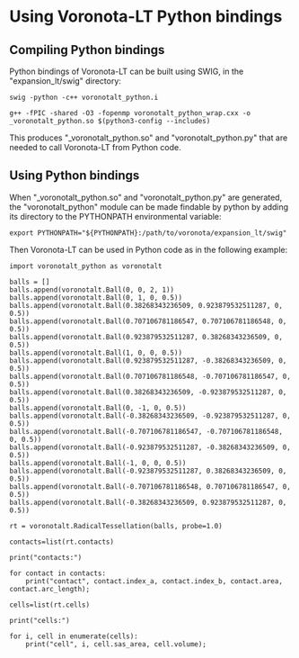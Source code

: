 # Using Voronota-LT Python bindings

## Compiling Python bindings

Python bindings of Voronota-LT can be built using SWIG, in the "expansion_lt/swig" directory:

    swig -python -c++ voronotalt_python.i
    
    g++ -fPIC -shared -O3 -fopenmp voronotalt_python_wrap.cxx -o _voronotalt_python.so $(python3-config --includes)

This produces "_voronotalt_python.so" and "voronotalt_python.py" that are needed to call Voronota-LT from Python code.

## Using Python bindings

When "_voronotalt_python.so" and "voronotalt_python.py" are generated, the "voronotalt_python" module can be made findable by python by adding its directory to the PYTHONPATH environmental variable:

    export PYTHONPATH="${PYTHONPATH}:/path/to/voronota/expansion_lt/swig"

Then Voronota-LT can be used in Python code as in the following example:

    import voronotalt_python as voronotalt
    
    balls = []
    balls.append(voronotalt.Ball(0, 0, 2, 1))
    balls.append(voronotalt.Ball(0, 1, 0, 0.5))
    balls.append(voronotalt.Ball(0.38268343236509, 0.923879532511287, 0, 0.5))
    balls.append(voronotalt.Ball(0.707106781186547, 0.707106781186548, 0, 0.5))
    balls.append(voronotalt.Ball(0.923879532511287, 0.38268343236509, 0, 0.5))
    balls.append(voronotalt.Ball(1, 0, 0, 0.5))
    balls.append(voronotalt.Ball(0.923879532511287, -0.38268343236509, 0, 0.5))
    balls.append(voronotalt.Ball(0.707106781186548, -0.707106781186547, 0, 0.5))
    balls.append(voronotalt.Ball(0.38268343236509, -0.923879532511287, 0, 0.5))
    balls.append(voronotalt.Ball(0, -1, 0, 0.5))
    balls.append(voronotalt.Ball(-0.38268343236509, -0.923879532511287, 0, 0.5))
    balls.append(voronotalt.Ball(-0.707106781186547, -0.707106781186548, 0, 0.5))
    balls.append(voronotalt.Ball(-0.923879532511287, -0.38268343236509, 0, 0.5))
    balls.append(voronotalt.Ball(-1, 0, 0, 0.5))
    balls.append(voronotalt.Ball(-0.923879532511287, 0.38268343236509, 0, 0.5))
    balls.append(voronotalt.Ball(-0.707106781186548, 0.707106781186547, 0, 0.5))
    balls.append(voronotalt.Ball(-0.38268343236509, 0.923879532511287, 0, 0.5))
    
    rt = voronotalt.RadicalTessellation(balls, probe=1.0)
    
    contacts=list(rt.contacts)
    
    print("contacts:")
    
    for contact in contacts:
        print("contact", contact.index_a, contact.index_b, contact.area, contact.arc_length);
    
    cells=list(rt.cells)
    
    print("cells:")
    
    for i, cell in enumerate(cells):
        print("cell", i, cell.sas_area, cell.volume);
    
